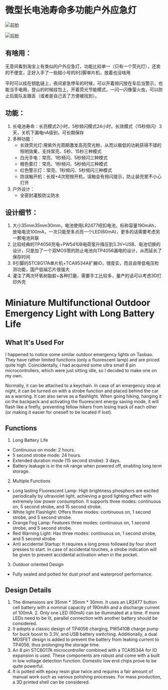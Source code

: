 # 微型长电池寿命多功能户外应急灯

![前脸](<Doc/Pictures/20250201140602.jpg>) 

![后脸](<Doc/Pictures/20250201140634.jpg>)

## 有啥用：
   无意间看到淘宝上有类似的户外应急灯，功能比较单一（只有一个荧光灯），还卖的不便宜，正好入手了一些超小号的8引脚单片机，放着也没啥用
   
   平时可以挂在钥匙链上，夜间紧急停车的时候，可以开着频闪放在车后当警示，也能当手电用，登山的时候挂包上，开着荧光节能模式，一闪一闪像萤火虫，可以防止后面队友跟丢（或者是自己丢了方便被找到）。

## 功能：
1. 长电池寿命：长亮模式2小时，5秒频闪模式24小时，长效模式（15秒频闪）3天，关机下漏电nA级别，可长期保存
2. 多种功能：
   * 长效荧光灯:用紫外光周期激发高亮荧光粉，从而以极低的功耗获得不错的照明效果，支持常亮、5秒、15秒三种模式
   * 白光手电：常亮、1秒频闪、5秒频闪三种模式
   * 橙色雾灯：常亮、1秒频闪、5秒频闪三种模式
   * 红色警示灯：常亮、1秒频闪、5秒频闪三种模式
   * 防误触开机：长按+4次短按开机，误触会有频闪提示，防止装兜里不小心打开
3. 户外设计：
   * 全密封灌胶防尘防水

## 设计细节：
1. 大小35mm*35mm*30mm，电池使用LR2477纽扣电池，标称容量190mAh，放电电流100mA，一次只能至多点亮一个LED(60mA)，更多的话需要考虑另一颗电池并联
2. 比较经典的TP4056充电+PW5410B电荷泵升降压到3.3V+USB、电池切换的设计，只是加了一个双MOS管的防止电池向TP4056漏电的设计，从而延长了保存时间
3. 8引脚的STC8G17A单片机+TCA9534A扩展IO，很皮实，而且自带低电压检测功能，国产低端芯片很强大
4. 灌注了两次环氧树脂胶+各种打磨，需要手工比较多，量产的话可以考虑3D打印外壳

# Miniature Multifunctional Outdoor Emergency Light with Long Battery Life
## What It's Used For
I happened to notice some similar outdoor emergency lights on Taobao. They have rather limited functions (only a fluorescent lamp) and are priced quite high. Coincidentally, I had acquired some ultra small 8 pin microcontrollers, which were just sitting idle, so I decided to make one on my own.

Normally, it can be attached to a keychain. In case of an emergency stop at night, it can be turned on with a strobe function and placed behind the car as a warning. It can also serve as a flashlight. When going hiking, hanging it on the backpack and activating the fluorescent energy saving mode, it will flash like a firefly, preventing fellow hikers from losing track of each other (or making it easier for oneself to be located if lost).
## Functions
1. Long Battery Life
* Continuous on mode: 2 hours.
* 5 second strobe mode: 24 hours.
* Extended duration mode (15 second strobe): 3 days.
* Battery leakage is in the nA range when powered off, enabling long term storage.
2. Multiple Functions
* Long lasting Fluorescent Lamp: High brightness phosphors are excited periodically by ultraviolet light, achieving a good lighting effect with extremely low power consumption. It supports three modes: continuous on, 5 second strobe, and 15 second strobe.
* White light Flashlight: Offers three modes: continuous on, 1 second strobe, and 5 second strobe.
* Orange Fog Lamp: Features three modes: continuous on, 1 second strobe, and 5 second strobe.
* Red Warning Light: Has three modes: continuous on, 1 second strobe, and 5 second strobe.
* Anti accidental Startup: It requires a long press followed by four short presses to start. In case of accidental touches, a strobe indication will be given to prevent accidental activation when in the pocket.
3. Outdoor oriented Design
* Fully sealed and potted for dust proof and waterproof performance.
## Design Details
1. The dimensions are 35mm * 35mm * 30mm. It uses an LR2477 button cell battery with a nominal capacity of 190mAh and a discharge current of 100mA. 2. Only one LED (60mA) can be illuminated at a time. If more LEDs need to be lit, parallel connection with another battery should be considered.
2. It adopts a classic design of TP4056 charging, PW5410B charge pump for buck boost to 3.3V, and USB battery switching. Additionally, a dual MOSFET design is added to prevent the battery from leaking current to TP4056, thus prolonging the storage time.
3. An 8 pin STC8G17A microcontroller combined with a TCA9534A for IO expansion is used. These components are robust and come with a built in low voltage detection function. Domestic low end chips prove to be quite powerful.
4. It is potted with epoxy resin glue twice and requires a fair amount of manual work such as various polishing processes. For mass production, a 3D printed shell can be considered.
